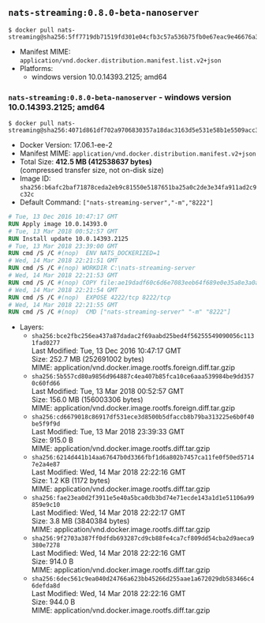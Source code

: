 ## `nats-streaming:0.8.0-beta-nanoserver`

```console
$ docker pull nats-streaming@sha256:5ff7719db71519fd301e04cfb3c57a536b75fb0e67eac9e46676a30af525c7d6
```

-	Manifest MIME: `application/vnd.docker.distribution.manifest.list.v2+json`
-	Platforms:
	-	windows version 10.0.14393.2125; amd64

### `nats-streaming:0.8.0-beta-nanoserver` - windows version 10.0.14393.2125; amd64

```console
$ docker pull nats-streaming@sha256:4071d861df702a9706830357a18dac3163d5e531e58b1e5509acc34731af31a7
```

-	Docker Version: 17.06.1-ee-2
-	Manifest MIME: `application/vnd.docker.distribution.manifest.v2+json`
-	Total Size: **412.5 MB (412538637 bytes)**  
	(compressed transfer size, not on-disk size)
-	Image ID: `sha256:b6afc2baf71878ceda2eb9c81550e5187651ba25a0c2de3e34fa911ad2c9c32c`
-	Default Command: `["nats-streaming-server","-m","8222"]`

```dockerfile
# Tue, 13 Dec 2016 10:47:17 GMT
RUN Apply image 10.0.14393.0
# Tue, 13 Mar 2018 00:52:57 GMT
RUN Install update 10.0.14393.2125
# Tue, 13 Mar 2018 23:39:00 GMT
RUN cmd /S /C #(nop)  ENV NATS_DOCKERIZED=1
# Wed, 14 Mar 2018 22:21:51 GMT
RUN cmd /S /C #(nop) WORKDIR C:\nats-streaming-server
# Wed, 14 Mar 2018 22:21:53 GMT
RUN cmd /S /C #(nop) COPY file:ae19dadf60c6d6e7083eeb64f689e0e35a8e3a0ac783cfd493f64ad62296e5d1 in nats-streaming-server.exe 
# Wed, 14 Mar 2018 22:21:54 GMT
RUN cmd /S /C #(nop)  EXPOSE 4222/tcp 8222/tcp
# Wed, 14 Mar 2018 22:21:55 GMT
RUN cmd /S /C #(nop)  CMD ["nats-streaming-server" "-m" "8222"]
```

-	Layers:
	-	`sha256:bce2fbc256ea437a87dadac2f69aabd25bed4f56255549090056c1131fad0277`  
		Last Modified: Tue, 13 Dec 2016 10:47:17 GMT  
		Size: 252.7 MB (252691002 bytes)  
		MIME: application/vnd.docker.image.rootfs.foreign.diff.tar.gzip
	-	`sha256:5b557cd80a9856d964887c4ea407b85fca10ce6aaa539984be9dd3570c60fd66`  
		Last Modified: Tue, 13 Mar 2018 00:52:57 GMT  
		Size: 156.0 MB (156003306 bytes)  
		MIME: application/vnd.docker.image.rootfs.foreign.diff.tar.gzip
	-	`sha256:cd6679018c86917df531ece3d8500b5dfaccb8b79ba313225e6b0f40be5f9f9d`  
		Last Modified: Tue, 13 Mar 2018 23:39:33 GMT  
		Size: 915.0 B  
		MIME: application/vnd.docker.image.rootfs.diff.tar.gzip
	-	`sha256:6214d441b14aa67647b0d3366fbf1d6a802b7457ca11fe0f50ed57147e2a4e87`  
		Last Modified: Wed, 14 Mar 2018 22:22:16 GMT  
		Size: 1.2 KB (1172 bytes)  
		MIME: application/vnd.docker.image.rootfs.diff.tar.gzip
	-	`sha256:fae23ea0d2f3911e5e40a5bca0db3bd74e71ecde143a1d1e51106a99859e9c10`  
		Last Modified: Wed, 14 Mar 2018 22:22:17 GMT  
		Size: 3.8 MB (3840384 bytes)  
		MIME: application/vnd.docker.image.rootfs.diff.tar.gzip
	-	`sha256:9f2703a387ff0dfdb693287cd9cb88fe4ca7cf809dd54cba2d9aeca9380e7278`  
		Last Modified: Wed, 14 Mar 2018 22:22:16 GMT  
		Size: 914.0 B  
		MIME: application/vnd.docker.image.rootfs.diff.tar.gzip
	-	`sha256:6dec561c9ea040d24766a623bb45266d255aae1a672029db583466c46defda8d`  
		Last Modified: Wed, 14 Mar 2018 22:22:16 GMT  
		Size: 944.0 B  
		MIME: application/vnd.docker.image.rootfs.diff.tar.gzip
